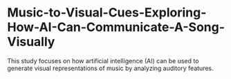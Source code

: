 # Music-to-Visual-Cues-Exploring-How-AI-Can-Communicate-A-Song-Visually
This study focuses on how artificial intelligence (AI) can be used to generate visual representations of music by analyzing auditory features.
